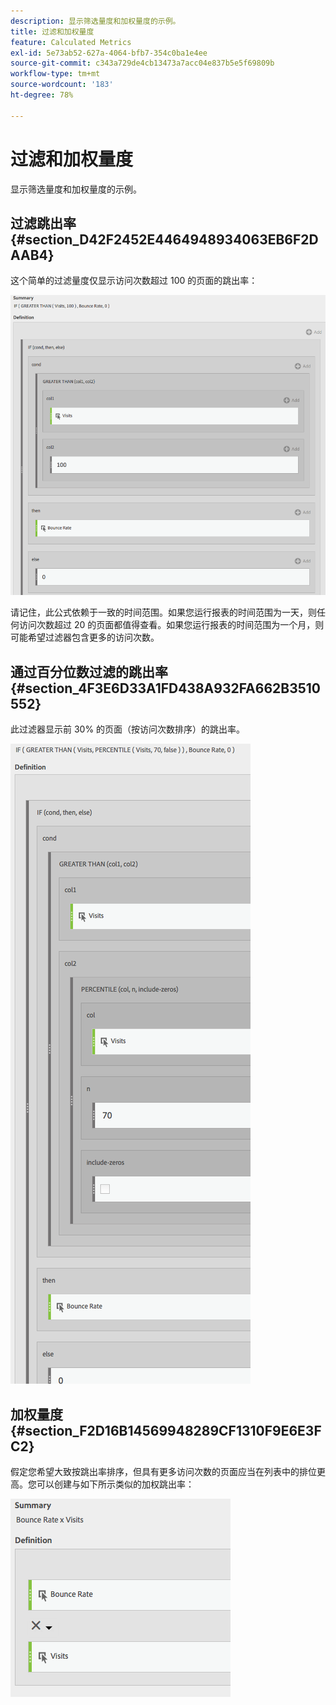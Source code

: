 ```yaml
---
description: 显示筛选量度和加权量度的示例。
title: 过滤和加权量度
feature: Calculated Metrics
exl-id: 5e73ab52-627a-4064-bfb7-354c0ba1e4ee
source-git-commit: c343a729de4cb13473a7acc04e837b5e5f69809b
workflow-type: tm+mt
source-wordcount: '183'
ht-degree: 78%

---
```


# 过滤和加权量度

显示筛选量度和加权量度的示例。

## 过滤跳出率 {#section_D42F2452E4464948934063EB6F2DAAB4}

这个简单的过滤量度仅显示访问次数超过 100 的页面的跳出率：

![显示应用于列1（访问次数）和列2(100)的量度以及跳出率的摘要窗口。 ](assets/cm_fbr.png)

请记住，此公式依赖于一致的时间范围。如果您运行报表的时间范围为一天，则任何访问次数超过 20 的页面都值得查看。如果您运行报表的时间范围为一个月，则可能希望过滤器包含更多的访问次数。

## 通过百分位数过滤的跳出率 {#section_4F3E6D33A1FD438A932FA662B3510552}

此过滤器显示前 30% 的页面（按访问次数排序）的跳出率。

![如果为，则过滤器显示按访问排序的前30%页面的跳出率。](assets/cm_wbr_2.png)

## 加权量度 {#section_F2D16B14569948289CF1310F9E6E3FC2}

假定您希望大致按跳出率排序，但具有更多访问次数的页面应当在列表中的排位更高。您可以创建与如下所示类似的加权跳出率：

![包含跳出率次数和访问次数的定义的摘要。](assets/cm_wbr.png)
